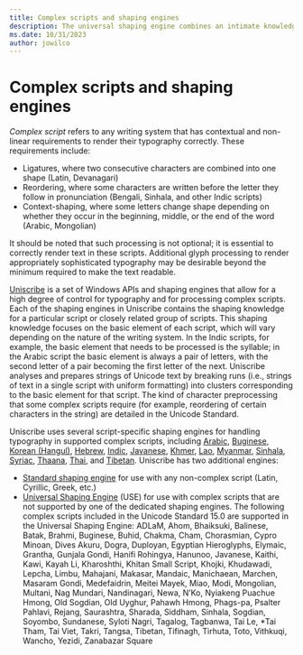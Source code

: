 ```yaml
---
title: Complex scripts and shaping engines
description: The universal shaping engine combines an intimate knowledge of language scripts and the OpenType font format to provide sophisticated rendering of complex scripts.
ms.date: 10/31/2023
author: jowilco
---
```


# Complex scripts and shaping engines

*Complex script* refers to any writing system that has contextual and non-linear requirements to render their typography correctly. These requirements include:

- Ligatures, where two consecutive characters are combined into one shape (Latin, Devanagari)
- Reordering, where some characters are written before the letter they follow in pronunciation (Bengali, Sinhala, and other Indic scripts)
- Context-shaping, where some letters change shape depending on whether they occur in the beginning, middle, or the end of the word (Arabic, Mongolian)

It should be noted that such processing is not optional; it is essential to correctly render text in these scripts. Additional glyph processing to render appropriately sophisticated typography may be desirable beyond the minimum required to make the text readable.

[Uniscribe](/windows/win32/intl/using-uniscribe) is a set of Windows APIs and shaping engines that allow for a high degree of control for typography and for processing complex scripts. Each of the shaping engines in Uniscribe contains the shaping knowledge for a particular script or closely related group of scripts. This shaping knowledge focuses on the basic element of each script, which will vary depending on the nature of the writing system. In the Indic scripts, for example, the basic element that needs to be processed is the syllable; in the Arabic script the basic element is always a pair of letters, with the second letter of a pair becoming the first letter of the next. Uniscribe analyses and prepares strings of Unicode text by breaking runs (i.e., strings of text in a single script with uniform formatting) into clusters corresponding to the basic element for that script. The kind of character preprocessing that some complex scripts require (for example, reordering of certain characters in the string) are detailed in the Unicode Standard.

Uniscribe uses several script-specific shaping engines for handling typography in supported complex scripts, including [Arabic](/typography/script-development/arabic), [Buginese](/typography/script-development/buginese), [Korean (Hangul)](/typography/script-development/hangul), [Hebrew](/typography/script-development/hebrew), [Indic](/typography/script-development/bengali), [Javanese](/typography/script-development/javanese), [Khmer](/typography/script-development/khmer), [Lao](/typography/script-development/lao), [Myanmar](/typography/script-development/myanmar), [Sinhala](/typography/script-development/sinhala), [Syriac](/typography/script-development/syriac), [Thaana](/typography/script-development/thaana), [Thai](/typography/script-development/thai), and [Tibetan](/typography/script-development/tibetan). Uniscribe has two additional engines:

- [Standard shaping engine](/typography/script-development/standard) for use with any non-complex script (Latin, Cyrillic, Greek, etc.)
- [Universal Shaping Engine](/typography/script-development/use) (USE) for use with complex scripts that are not supported by one of the dedicated shaping engines. The following complex scripts included in the Unicode Standard 15.0 are supported in the Universal Shaping Engine: ADLaM, Ahom, Bhaiksuki, Balinese, Batak, Brahmi, Buginese, Buhid, Chakma, Cham, Chorasmian, Cypro Minoan, Dives Akuru, Dogra, Duployan, Egyptian Hieroglyphs, Elymaic, Grantha, Gunjala Gondi, Hanifi Rohingya, Hanunoo, Javanese, Kaithi, Kawi, Kayah Li, Kharoshthi, Khitan Small Script, Khojki, Khudawadi, Lepcha, Limbu, Mahajani, Makasar, Mandaic, Manichaean, Marchen, Masaram Gondi, Medefaidrin, Meitei Mayek, Miao, Modi, Mongolian, Multani, Nag Mundari, Nandinagari, Newa, N’Ko, Nyiakeng Puachue Hmong, Old Sogdian, Old Uyghur, Pahawh Hmong, Phags-pa, Psalter Pahlavi, Rejang, Saurashtra, Sharada, Siddham, Sinhala, Sogdian, Soyombo, Sundanese, Syloti Nagri, Tagalog, Tagbanwa, Tai Le, *Tai Tham, Tai Viet, Takri, Tangsa, Tibetan, Tifinagh, Tirhuta, Toto, Vithkuqi, Wancho, Yezidi, Zanabazar Square
